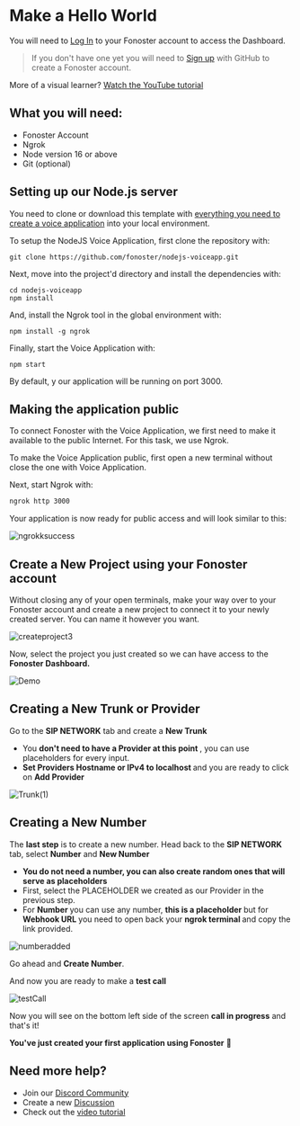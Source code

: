 # Make a Hello World 

You will need to [Log In](https://console.fonoster.io) to your Fonoster account to access the Dashboard.

> If you don't have one yet you will need to [Sign up](https://console.fonoster.io) with GitHub to create a Fonoster account.

More of a visual learner? [Watch the YouTube tutorial](https://www.youtube.com/watch?v=m6B_9lU4iSw)

## What you will need:

- Fonoster Account
- Ngrok
- Node version 16 or above
- Git (optional)

## Setting up our Node.js server

You need to clone or download this template with [everything you need to create a voice application](https://github.com/fonoster/nodejs-voiceapp) into your local environment.

To setup the NodeJS Voice Application, first clone the repository with:

```none
git clone https://github.com/fonoster/nodejs-voiceapp.git
````

Next, move into the project'd directory and install the dependencies with:

```none
cd nodejs-voiceapp
npm install 
````

And, install the Ngrok tool in the global environment with:

```none
npm install -g ngrok
````

Finally, start the Voice Application with:

```none
npm start
````

By default, y our application will be running on port 3000.

## Making the application public

To connect Fonoster with the Voice Application, we first need to make it available to the public Internet. For this task, we use Ngrok.

To make the Voice Application public, first open a new terminal without close the one with Voice Application.

Next, start Ngrok with:

```bash
ngrok http 3000
```

Your application is now ready for public access and will look similar to this:

![ngrokksuccess](https://raw.githubusercontent.com/fonoster/website/develop/docs/static/img/ngrok_example.png)

## Create a New Project using your Fonoster account

Without closing any of your open terminals, make your way over to your Fonoster account and create a new project to connect it to your newly created server. You can name it however you want.

![createproject3](https://user-images.githubusercontent.com/80093500/191590647-cacce8cd-a14f-4c9b-b205-14f44b3efea1.gif)

Now, select the project you just created so we can have access to the **Fonoster Dashboard.**

![Demo](https://user-images.githubusercontent.com/80093500/191602117-c3b1e621-d78e-49b2-9160-f0c0eee24477.gif)

## Creating a New Trunk or Provider

Go to the **SIP NETWORK** tab and create a **New Trunk**
<ul>
  <li> You <strong> don't need to have a Provider at this point </strong>, you can use placeholders for every input. </li>
  <li> <strong> Set Providers Hostname or IPv4 to localhost </strong> and you are ready to click on <strong>Add Provider</strong> </li>
  </ul>

![Trunk(1)](https://user-images.githubusercontent.com/80093500/191605028-7eed06a7-4edd-43c6-b167-dfbee99d14cf.gif)


## Creating a New Number

The **last step** is to create a new number. Head back to the **SIP NETWORK** tab, select **Number** and **New Number**
<ul>
  <li> <strong> You do not need a number, you can also create random ones that will serve as placeholders </strong> </li>
  <li> First, select the PLACEHOLDER we created as our Provider in the previous step. </li>
  <li> For <strong> Number </strong> you can use any number, <strong> this is a placeholder </strong> but for <strong> Webhook URL </strong> you need to open back your <strong> ngrok terminal </strong> and copy the link provided. </li>
  </ul>

![numberadded](https://user-images.githubusercontent.com/80093500/191615101-baac5486-c997-4923-9973-f413733a177c.gif)

Go ahead and **Create Number**.

And now you are ready to make a **test call**

![testCall](https://user-images.githubusercontent.com/80093500/191616447-d78ad48f-4b4b-4342-854e-bcba4b70d4e3.gif)

Now you will see on the bottom left side of the screen **call in progress** and that's it! 

**You've just created your first application using Fonoster** 🎉

## Need more help?

-  Join our [Discord Community](https://discord.gg/mpWSRUhG7e)
-  Create a new [Discussion](https://github.com/orgs/fonoster/discussion)
-  Check out the [video tutorial](https://www.youtube.com/watch?v=m6B_9lU4iSw)
